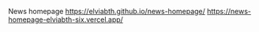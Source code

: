  News homepage
https://elviabth.github.io/news-homepage/
https://news-homepage-elviabth-six.vercel.app/

